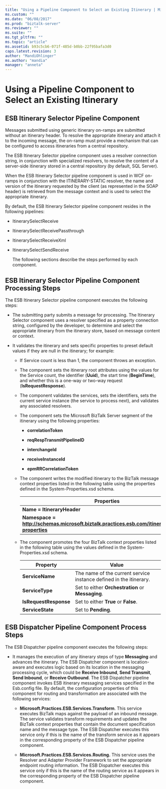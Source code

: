 ```yaml
---
title: "Using a Pipeline Component to Select an Existing Itinerary | Microsoft Docs"
ms.custom: ""
ms.date: "06/08/2017"
ms.prod: "biztalk-server"
ms.reviewer: ""
ms.suite: ""
ms.tgt_pltfrm: ""
ms.topic: "article"
ms.assetid: b93c5cb6-071f-485d-b0bb-22f95bafa3d0
caps.latest.revision: 3
author: "MandiOhlinger"
ms.author: "mandia"
manager: "anneta"
---
```

# Using a Pipeline Component to Select an Existing Itinerary
## ESB Itinerary Selector Pipeline Component  
 Messages submitted using generic itinerary on-ramps are submitted without an itinerary header. To resolve the appropriate itinerary and attach it to the incoming message, the on-ramp must provide a mechanism that can be configured to access itineraries from a central repository.  

 The ESB Itinerary Selector pipeline component uses a resolver connection string, in conjunction with specialized resolvers, to resolve the content of a server-side itinerary stored in a central repository (by default, SQL Server).  

 When the ESB Itinerary Selector pipeline component is used in WCF on-ramps in conjunction with the ITINERARY-STATIC resolver, the name and version of the itinerary requested by the client (as represented in the SOAP header) is retrieved from the message context and is used to select the appropriate itinerary.  

 By default, the ESB Itinerary Selector pipeline component resides in the following pipelines:  

- ItinerarySelectReceive  

- ItinerarySelectReceivePassthrough  

- ItinerarySelectReceiveXml  

- ItinerarySelectSendReceive  

  The following sections describe the steps performed by each component.  

## ESB Itinerary Selector Pipeline Component Processing Steps  
 The ESB Itinerary Selector pipeline component executes the following steps:  

- The submitting party submits a message for processing. The Itinerary Selector component uses a resolver specified as a property connection string, configured by the developer, to determine and select the appropriate itinerary from the itinerary store, based on message content or context.  

- It validates the itinerary and sets specific properties to preset default values if they are null in the itinerary; for example:  

  - If Service count is less than 1, the component throws an exception.  

  - The component sets the itinerary root attributes using the values for the Service count, the identifier (**Uuid**), the start time (**BeginTime**), and whether this is a one-way or two-way request (**IsRequestResponse**).  

  - The component validates the services, sets the identifiers, sets the current service instance (the service to process next), and validates any associated resolvers.  

  - The component sets the Microsoft BizTalk Server segment of the itinerary using the following properties:  

    -   **correlationToken**  

    -   **reqRespTransmitPipelineID**  

    -   **interchangeId**  

    -   **receiveInstanceId**  

    -   **epmRRCorrelationToken**  

  - The component writes the modified itinerary to the BizTalk message context properties listed in the following table using the properties defined in the System-Properties.xsd schema.  


    |                                                 Properties                                                  |
    |-------------------------------------------------------------------------------------------------------------|
    |                                   <strong>Name = ItineraryHeader</strong>                                   |
    | <strong>Namespace = http://schemas.microsoft.biztalk.practices.esb.com/itinerary/system-properties</strong> |


  - The component promotes the four BizTalk context properties listed in the following table using the values defined in the System-Properties.xsd schema.  

    |Property|Value|  
    |--------------|-----------|  
    |**ServiceName**|The name of the current service instance defined in the itinerary.|  
    |**ServiceType**|Set to either **Orchestration** or **Messaging**.|  
    |**IsRequestResponse**|Set to either **True** or **False**.|  
    |**ServiceState**|Set to **Pending**.|  

## ESB Dispatcher Pipeline Component Process Steps  
 The ESB Dispatcher pipeline component executes the following steps:  

-   It manages the execution of any itinerary steps of type **Messaging** and advances the itinerary. The ESB Dispatcher component is location-aware and executes logic based on its location in the messaging processing cycle, which could be **Receive Inbound**, **Send Transmit**, **Send Inbound**, or **Receive Outbound**. The ESB Dispatcher pipeline component invokes ESB itinerary messaging services specified in the Esb.config file. By default, the configuration properties of this component for routing and transformation are associated with the following services:  

    -   **Microsoft.Practices.ESB.Services.Transform**. This service executes BizTalk maps against the payload of an inbound message. The service validates transform requirements and updates the BizTalk context properties that contain the document specification name and the message type. The ESB Dispatcher executes this service only if this is the name of the transform service as it appears in the corresponding property of the ESB Dispatcher pipeline component.  

    -   **Microsoft.Practices.ESB.Services.Routing.** This service uses the Resolver and Adapter Provider Framework to set the appropriate endpoint routing information. The ESB Dispatcher executes this service only if this is the name of the routing service as it appears in the corresponding property of the ESB Dispatcher pipeline component.